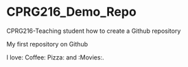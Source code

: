 # CPRG216_Demo_Repo
CPRG216-Teaching student how to create a Github repository

My first repository on Github

I love: Coffee: Pizza: and :Movies:.
